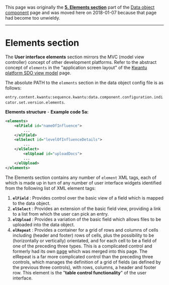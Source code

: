 This page was originally the [**5. Elements section**](https://github.com/kwantu/platformconfiguration/wiki/Data-object-component#2-settings-section) part of the [Data object component](https://github.com/kwantu/platformconfiguration/wiki/Data-object-component) page and was moved here on 2018-01-07 because that page had become too unwieldy.


***
# Elements section
The **User interface elements** section mirrors the MVC (model view controller) concept of other development platforms. Refer to the abstract concept of `elements` in the "application screen layout" of the [Kwantu platform SDO view model](https://github.com/kwantu/platformconfiguration/wiki/Kwantu-platform-SDO-view-model) page.

The absolute PATH to the `elements` section in the data object config file is as follows: <br> 

`entry.content.kwantu:sequence.kwantu:data.component.configuration.indicator.set.version.elements`. <br>

**Elements structure** - **Example code 5a:**
```XML
<elements>
	<elField id="nameOfInfluence">
		...
	</elField>
	<elSelect id="levelOfInfluenceDetails">
		...
	</elSelect>
        <elUpload id="uploadDocs">
		...
	</elUpload>
</elements>
```

The Elements section contains any number of `element` XML tags, each of which is made up in turn of any number of user interface widgets identified from the following list of XML element tags: 
1. **`elField`** : Provides control over the basic view of a field which is mapped to the data object.
1. **`elSelect`** : Provides an extension of the basic field view, providing a link to a list from which the user can pick an entry. 
1. **`elUpload`** : Provides a variation of the basic field which allows files to be uploaded into the data object.
1. **`elRepeat`** : Provides a container for a grid of rows and columns of cells including (header and footer) rows of cells, plus the possibility to be (horizontally or vertically) orientated, and for each cell to be a field of one of the preceding three types. This is a complicated control and formerly had its own [page](https://github.com/kwantu/platformconfiguration/wiki/elRepeat)  which was merged into this page.  The elRepeat is a far more complicated control than the preceding three controls, which manages the definition of a grid of fields (as defined by the previous three controls), with rows, columns, a header and footer row. This element is the "**table control functionality**" of the user interface.
